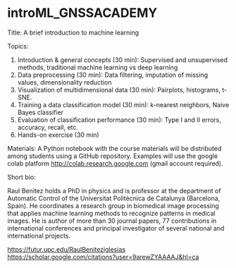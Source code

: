 # introML_GNSSACADEMY
Title: A brief introduction to machine learning  

Topics:
1. Introduction & general concepts (30 min): Supervised and unsupervised methods, traditional machine learning vs deep learning
2. Data preprocessing (30 min): Data filtering, imputation of missing values, dimensionality reduction
3. Visualization of multidimensional data (30 min): Pairplots, histograms, t-SNE.
4. Training a data classification model (30 min): k-nearest neighbors, Naive Bayes classifier
5. Evaluation of classification performance (30 min): Type I and II errors, accuracy, recall, etc. 
6. Hands-on exercise (30 min)

Materials: A Python notebook with the course materials will be distributed among students using a GitHub repository. Examples will use the google colab platform http://colab.research.google.com (gmail account required). 

Short bio:

Raul Benitez holds a PhD in physics and is professor at the department of Automatic Control of the Universitat Politècnica de Catalunya (Barcelona, Spain). He coordinates a research group in biomedical image processing that applies machine learning methods to recognize patterns in medical images. He is author of more than 30 journal papers, 77 contributions in international conferences and principal investigator of several national and international projects. 

https://futur.upc.edu/RaulBeniteziglesias
https://scholar.google.com/citations?user=9arewZYAAAAJ&hl=ca

